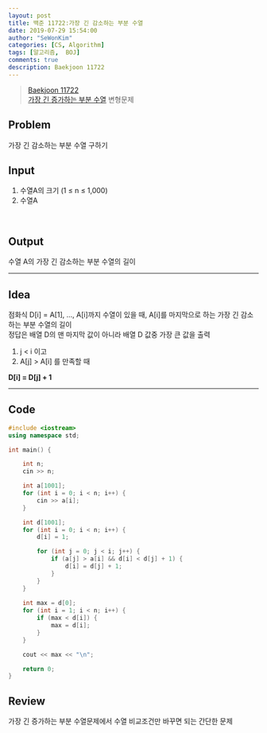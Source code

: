 ```yaml
---
layout: post
title: 백준 11722:가장 긴 감소하는 부분 수열
date: 2019-07-29 15:54:00
author: "SeWonKim"
categories: [CS, Algorithm]
tags: [알고리즘,  BOJ]
comments: true
description: Baekjoon 11722
---
```


> [Baekjoon 11722](https://www.acmicpc.net/problem/11722)         
[가장 긴 증가하는 부분 수열](https://siromom.github.io/algorithm/2019/07/29/Q11053.html) 변형문제



## Problem
가장 긴 감소하는 부분 수열 구하기



## Input
1. 수열A의 크기 (1 ≤ n ≤ 1,000)
2. 수열A 

​    

## Output
수열 A의 가장 긴 감소하는 부분 수열의 길이



------



## Idea
점화식 D[i] = A[1], ..., A[i]까지 수열이 있을 때, A[i]를 마지막으로 하는 가장 긴 감소하는 부분 수열의 길이        
정답은 배열 D의 맨 마지막 값이 아니라 배열 D 값중 가장 큰 값을 출력       

1. j < i 이고
2. A[j] > A[i] 를 만족할 때

**D[i] = D[j] + 1**




------



## Code
```cpp
#include <iostream>
using namespace std;

int main() {

	int n;
	cin >> n;

	int a[1001];
	for (int i = 0; i < n; i++) {
		cin >> a[i];
	}

	int d[1001];
	for (int i = 0; i < n; i++) {
		d[i] = 1;

		for (int j = 0; j < i; j++) {
			if (a[j] > a[i] && d[i] < d[j] + 1) {
				d[i] = d[j] + 1;
			}
		}
	}
	
	int max = d[0];
	for (int i = 1; i < n; i++) {
		if (max < d[i]) {
			max = d[i];
		}
	}

	cout << max << "\n";

	return 0;
}
```





## Review
가장 긴 증가하는 부분 수열문제에서 수열 비교조건만 바꾸면 되는 간단한 문제
